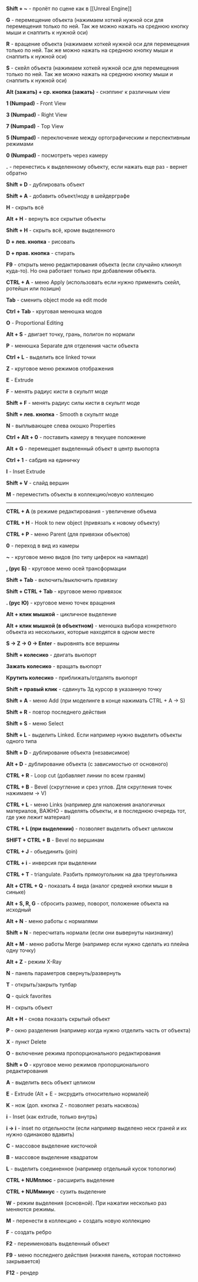 **Shift + ~** - пролёт по сцене как в [[Unreal Engine]]

**G** - перемещение объекта (нажимаем хоткей нужной оси для перемещения только по ней. Так же можно нажать на среднюю кнопку мыши и снаппить к нужной оси)

**R** - вращение объекта (нажимаем хоткей нужной оси для перемещения только по ней. Так же можно нажать на среднюю кнопку мыши и снаппить к нужной оси)

**S** - скейл объекта (нажимаем хоткей нужной оси для перемещения только по ней. Так же можно нажать на среднюю кнопку мыши и снаппить к нужной оси)

**Alt (зажать) + ср. кнопка (зажать)** - снэппинг к различным view

**1 (Numpad)** - Front View

**3 (Numpad)** - Right View

**7 (Numpad)** - Top View

**5 (Numpad)** - переключение между ортографическим и перспективным режимами

**0 (Numpad)** - посмотреть через камеру

**.**  - перенестись к выделенному объекту, если нажать еще раз - вернет обратно

**Shift + D** - дублировать объект

**Shift + A** - добавить объект/ноду в шейдерграфе

**H** - скрыть всё

**Alt + H** - вернуть все скрытые объекты

**Shift + H** - скрыть всё, кроме выделенного

**D + лев. кнопка** - рисовать

**D + прав. кнопка** - стирать

**F9** - открыть меню редактирования объекта (если случайно кликнул куда-то). Но она работает только при добавлении объекта.

**CTRL + A** - меню Apply (использовать если нужно применить скейл, ротейшн или позишн)

**Tab** - сменить object mode на edit mode

**Ctrl + Tab** - круговая менюшка модов

**O** - Proportional Editing

**Alt + S** - двигает точку, грань, полигон по нормали

**P** - менюшка Separate для отделения части объекта

**Ctrl + L** - выделить все linked точки

**Z** - круговое меню режимов отображения

**E** - Extrude

**F** - менять радиус кисти в скульпт моде

**Shift + F** - менять радиус силы кисти в скульпт моде

**Shift + лев. кнопка** - Smooth в скульпт моде

**N** - выплывающее слева окошко Properties

**Ctrl + Alt + 0** - поставить камеру в текущее положение

**Alt + G** - перемещает выделенный объект в центр вьюпорта

**Ctrl + 1** - сабдив на единичку

**I** - Inset Extrude

**Shift + V** - слайд вершин

**M** - переместить объекты в коллекцию/новую коллекцию

_________________________________________________

**CTRL + A** (в режиме редактирования - увеличение объема

**CTRL + H** - Hook to new object (привязать к новому объекту)

**CTRL + P** - меню Parent (для привязки объектов)

**0** - переход в вид из камеры

**~** - круговое меню видов (по типу циферок на нампаде)

**, (рус Б)** - круговое меню осей трансформации

**Shift + Tab** - включить/выключить привязку

**Shift + CTRL + Tab** - круговое меню привязок

**. (рус Ю)** - круговое меню точек вращения

**Alt + клик мышкой** - цикличное выделение 

**Alt + клик мышкой (в объектном)** - менюшка выбора конкретного объекта из нескольких, которые находятся в одном месте

**S → Z → 0 → Enter** - выровнять все вершины 

**Shift + колесико** - двигать вьюпорт

**Зажать колесико** - вращать вьюпорт

**Крутить колесико** - приближать/отдалять вьюпорт

**Shift + правый клик** - сдвинуть 3д курсор в указанную точку

**Shift + A** - меню Add (при моделинге в конце нажимать CTRL + A → S)

**Shift + R** - повтор последнего действия

**Shift + S** - меню Select

**Shift + L** - выделить Linked. Если например нужно выделить объекты одного типа

**Shift + D** - дублирование объекта (независимое)

**Alt + D** - дублирование объекта (с зависимостью от основного)

**CTRL + R** - Loop cut (добавляет линии по всем граням)

**CTRL + B** - Bevel (скругление и срез углов. Для скругления точек нажимаем → V)

**CTRL + L** - меню Links (например для наложения аналогичных материалов, ВАЖНО - выделять объекты, и в последнюю очередь тот, где уже лежит материал)

**CTRL + L (при выделении)** - позволяет выделить объект целиком

**SHIFT + CTRL + B** - Bevel по вершинам

**CTRL + J** - обьединить (join)

**CTRL + i** - инверсия при выделении

**CTRL + T** - triangulate. Разбить прямоугольник на два треугольника

**Alt + CTRL + Q** - показать 4 вида (аналог средней кнопки мыши в синьке)

**Alt + S, R, G** - сбросить размер, поворот, положение объекта на исходный 

**Alt + N** - меню работы с нормалями

**Shift + N** - пересчитать нормали (если они вывернуты наизнанку)

**Alt + M** - меню работы Merge (например если нужно сделать из плейна одну точку)

**Alt + Z** - режим X-Ray

**N** - панель параметров свернуть/развернуть

**T** - открыть/закрыть тулбар

**Q** - quick favorites 

**H** - скрыть объект

**Alt + H** - снова показать скрытый объект

**P** - окно разделения (например когда нужно отделить часть от объекта)

**X** - пункт Delete

**O** - включение режима пропорционального редактирования

**Shift + O** - круговое меню режимов пропорционального редактирования

**A** - выделить весь объект целиком

**E** - Extrude (Alt + E - эксрудить относительно нормалей)

**K** - нож (доп. кнопка Z - позволяет резать насквозь)

**i** - Inset (как extrude, только внутрь)

**i → i** - inset по отдельности (если например выделено неск граней и их нужно одинаково вдавить)

**C** - массовое выделение кисточкой

**B** - массовое выделение квадратом

**L** - выделить соединенное (например отдельный кусок топологии)

**CTRL + NUMплюс** - расширить выделение

**CTRL + NUMминус** - сузить выделение

**W** - режим выделения (основной). При нажатии несколько раз меняются режимы.

**M** - перенести в коллекцию + создать новую коллекцию

**F** - создать ребро 

**F2** - переименовать выделенный объект

**F9** - меню последнего действия (нижняя панель, которая постоянно закрывается)

**F12** - рендер